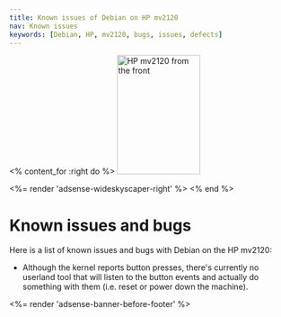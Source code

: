 ```yaml
---
title: Known issues of Debian on HP mv2120
nav: Known issues
keywords: [Debian, HP, mv2120, bugs, issues, defects]
---
```


<% content_for :right do %>
<img src = "../images/r_mv2120_front.jpg" class="border" alt="HP mv2120 from the front" width="148" height="212" />

<%= render 'adsense-wideskyscaper-right' %>
<% end %>

<h1>Known issues and bugs</h1>

Here is a list of known issues and bugs with Debian on the HP mv2120:

<ul>

<li>Although the kernel reports button presses, there's currently no
userland tool that will listen to the button events and actually do
something with them (i.e. reset or power down the machine).</li>

</ul>

<div class="bbf">
<%= render 'adsense-banner-before-footer' %>
</div>

